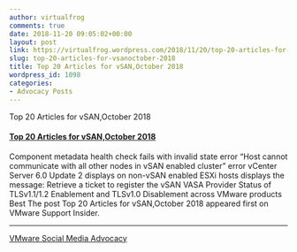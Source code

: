 ```yaml
---
author: virtualfrog
comments: true
date: 2018-11-20 09:05:02+00:00
layout: post
link: https://virtualfrog.wordpress.com/2018/11/20/top-20-articles-for-vsanoctober-2018/
slug: top-20-articles-for-vsanoctober-2018
title: Top 20 Articles for vSAN,October 2018
wordpress_id: 1098
categories:
- Advocacy Posts
---
```


Top 20 Articles for vSAN,October 2018

#### [Top 20 Articles for vSAN,October 2018](http://bit.ly/2OUDfeb)

Component metadata health check fails with invalid state error “Host cannot communicate with all other nodes in vSAN enabled cluster” error vCenter Server 6.0 Update 2 displays on non-vSAN enabled ESXi hosts displays the message: Retrieve a ticket to register the vSAN VASA Provider Status of TLSv1.1/1.2 Enablement and TLSv1.0 Disablement across VMware products Best The post Top 20 Articles for vSAN,October 2018 appeared first on VMware Support Insider.

* * *

[VMware Social Media Advocacy](http://advocacy.vmware.com)
